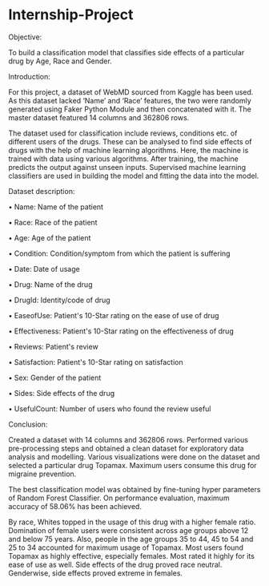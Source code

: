 # Internship-Project

Objective:

To build a classification model that classifies side effects of a particular drug by Age, Race and Gender.

Introduction:

For this project, a dataset of WebMD sourced from Kaggle has been used. As this dataset lacked ‘Name’ and ‘Race’ features, the two were randomly generated using Faker Python Module and then concatenated with it. The master dataset featured 14 columns and 362806 rows.

The dataset used for classification include reviews, conditions etc. of different users of the drugs. These can be analysed to find side effects of drugs with the help of machine learning algorithms. Here, the machine is trained with data using various algorithms. After training, the machine predicts the output against unseen inputs. Supervised machine learning classifiers are used in building the model and fitting the data into the model. 

Dataset description:

•	Name: Name of the patient

•	Race: Race of the patient

•	Age: Age of the patient

•	Condition: Condition/symptom from which the patient is suffering

•	Date: Date of usage

•	Drug: Name of the drug

•	DrugId: Identity/code of drug

•	EaseofUse: Patient's 10-Star rating on the ease of use of drug

•	Effectiveness: Patient's 10-Star rating on the effectiveness of drug

•	Reviews: Patient's review

•	Satisfaction: Patient's 10-Star rating on satisfaction

•	Sex: Gender of the patient

•	Sides: Side effects of the drug

•	UsefulCount: Number of users who found the review useful

Conclusion:

Created a dataset with 14 columns and 362806 rows. Performed various pre-processing steps and obtained a clean dataset for exploratory data analysis and modelling. Various visualizations were done on the dataset and selected a particular drug Topamax. Maximum users consume this drug for migraine prevention. 

The best classification model was obtained by fine-tuning hyper parameters of Random Forest Classifier. On performance evaluation, maximum accuracy of 58.06% has been achieved.

By race, Whites topped in the usage of this drug with a higher female ratio. Domination of female users were consistent across age groups above 12 and below 75 years. Also, people in the age groups 35 to 44, 45 to 54 and 25 to 34 accounted for maximum usage of Topamax. Most users found Topamax as highly effective, especially females. Most rated it highly for its ease of use as well. Side effects of the drug proved race neutral. Genderwise, side effects proved extreme in females.


